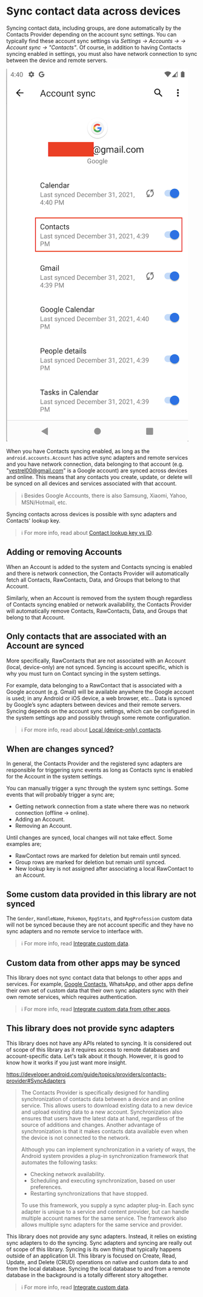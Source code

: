 # Sync contact data across devices

Syncing contact data, including groups, are done automatically by the Contacts Provider depending on
the account sync settings. You can typically find these account sync settings via
_Settings -> Accounts -> <account> -> Account sync -> "Contacts"_. Of course, in addition to having
Contacts syncing enabled in settings, you must also have network connection to sync between the
device and remote servers.

![Account sync settings](./../assets/images/account-sync-settings.png)

When you have Contacts syncing enabled, as long as the `android.accounts.Account` has active sync
adapters and remote services and you have network connection, data belonging to that account (e.g.
"vestrel00@gmail.com" is a Google account) are synced across devices and online. This means that any
contacts you create, update, or delete will be synced on all devices and services associated with
that account.

> ℹ️ Besides Google Accounts, there is also Samsung, Xiaomi, Yahoo, MSN/Hotmail, etc.

Syncing contacts across devices is possible with sync adapters and Contacts' lookup key.

> ℹ️ For more info, read about [Contact lookup key vs ID](./../entities/about-contact-lookup-key.md).

## Adding or removing Accounts

When an Account is added to the system and Contacts syncing is enabled and there is network 
connection, the Contacts Provider will automatically fetch all Contacts, RawContacts, Data, and
Groups that belong to that Account.

Similarly, when an Account is removed from the system though regardless of Contacts syncing enabled
or network availability, the Contacts Provider will automatically remove Contacts, RawContacts, 
Data, and Groups that belong to that Account.

## Only contacts that are associated with an Account are synced

More specifically, RawContacts that are not associated with an Account (local, device-only) are not
synced. Syncing is account specific, which is why you must turn on Contact syncing in the system
settings.

For example, data belonging to a RawContact that is associated with a Google account (e.g. Gmail)
will be available anywhere the Google account is used; in any Android or iOS device, a web browser,
etc... Data is synced by Google’s sync adapters between devices and their remote servers. Syncing
depends on the account sync settings, which can be configured in the system settings app and
possibly through some remote configuration.

> ℹ️ For more info, read about [Local (device-only) contacts](./../entities/about-local-contacts.md).

## When are changes synced?

In general, the Contacts Provider and the registered sync adapters are responsible for triggering 
sync events as long as Contacts sync is enabled for the Account in the system settings. 

You can manually trigger a sync through the system sync settings. Some events that will probably 
trigger a sync are;

- Getting network connection from a state where there was no network connection (offline -> online).
- Adding an Account.
- Removing an Account.

Until changes are synced, local changes will not take effect. Some examples are;

- RawContact rows are marked for deletion but remain until synced.
- Group rows are marked for deletion but remain until synced.
- New lookup key is not assigned after associating a local RawContact to an Account.

## Some custom data provided in this library are not synced

The `Gender`, `HandleName`, `Pokemon`, `RpgStats`, and `RpgProfession` custom data will not be 
synced because they are not account specific and they have no sync adapters and no remote service 
to interface with.

> ℹ️ For more info, read [Integrate custom data](./../customdata/integrate-custom-data.md).

## Custom data from other apps may be synced

This library does not sync contact data that belongs to other apps and services. For example, 
[Google Contacts][google-contacts], WhatsApp, and other apps define their own set of custom data 
that their own sync adapters sync with their own remote services, which requires authentication.

> ℹ️ For more info, read [Integrate custom data from other apps](./../customdata/integrate-custom-data-from-other-apps.md).

## This library does not provide sync adapters

This library does not have any APIs related to syncing. It is considered out of scope of this
library as it requires access to remote databases and account-specific data. Let's talk about it
though. However, it is good to know how it works if you just want more insight.

https://developer.android.com/guide/topics/providers/contacts-provider#SyncAdapters

> The Contacts Provider is specifically designed for handling synchronization of contacts data
> between a device and an online service. This allows users to download existing data to a new
> device and upload existing data to a new account. Synchronization also ensures that users have
> the latest data at hand, regardless of the source of additions and changes. Another advantage of
> synchronization is that it makes contacts data available even when the device is not connected to
> the network.
>
> Although you can implement synchronization in a variety of ways, the Android system provides a
> plug-in synchronization framework that automates the following tasks:
>
> - Checking network availability.
> - Scheduling and executing synchronization, based on user preferences.
> - Restarting synchronizations that have stopped.
>
> To use this framework, you supply a sync adapter plug-in. Each sync adapter is unique to a service
> and content provider, but can handle multiple account names for the same service. The framework
> also allows multiple sync adapters for the same service and provider.

This library does not provide any sync adapters. Instead, it relies on existing sync adapters to do
the syncing. Sync adapters and syncing are really out of scope of this library. Syncing is its own
thing that typically happens outside of an application UI. This library is focused on Create, Read,
Update, and Delete (CRUD) operations on native and custom data to and from the local database.
Syncing the local database to and from a remote database in the background is a totally different
story altogether.

> ℹ️ For more info, read [Integrate custom data](./../customdata/integrate-custom-data.md).

[google-contacts]: https://play.google.com/store/apps/details?id=com.google.android.contacts